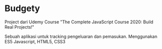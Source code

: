 # Budgety
Project dari Udemy Course "The Complete JavaScript Course 2020: Build Real Projects!"

Sebuah aplikasi untuk tracking pengeluaran dan pemasukan.
Menggunakan ES5 Javascript, HTML5, CSS3
